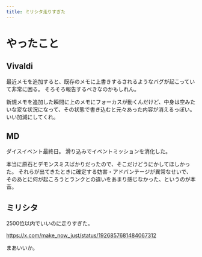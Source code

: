 ```yaml
---
title: ミリシタ走りすぎた
---
```


# やったこと

## Vivaldi

最近メモを追加すると、既存のメモに上書きするされるようなバグが起こっていて非常に困る。
そろそろ報告するべきなのかもしれん。

新規メモを追加した瞬間に上のメモにフォーカスが動くんだけど、中身は空みたいな変な状況になって、その状態で書き込むと元々あった内容が消えるっぽい。
いい加減にしてくれ。

## MD

ダイスイベント最終日。
滑り込みでイベントミッションを消化した。

本当に原石とデモンスミスばかりだったので、そこだけどうにかしてほしかった。
それらが出てきたときに確定する妨害・アドバンテージが異常なせいで、そのあとに何が起ころうとランクとの違いをあまり感じなかった、というのが本音。

## ミリシタ

2500位以内でいいのに走りすぎた。

<https://x.com/make_now_just/status/1926857681484067312>

まあいいか。
